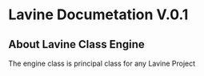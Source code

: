 # Lavine Documetation V.0.1

## About Lavine Class Engine
The engine class is principal class for any Lavine Project